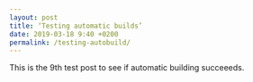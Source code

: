 ```yaml
---
layout: post
title: ‘Testing automatic builds’
date: 2019-03-18 9:40 +0200
permalink: /testing-autobuild/
---
```


This is the 9th test post to see if automatic building succeeeds.
